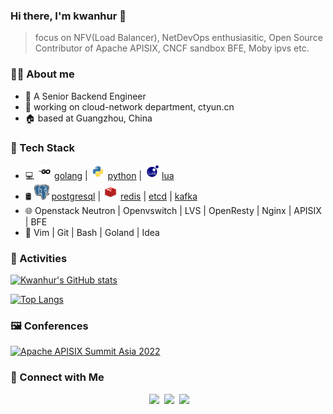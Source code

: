 <!--
  ~ Copyright 2022 kwanhur
  ~
  ~ Licensed under the Apache License, Version 2.0 (the "License");
  ~ you may not use this file except in compliance with the License.
  ~ You may obtain a copy of the License at
  ~
  ~ http://www.apache.org/licenses/LICENSE-2.0
  ~
  ~ Unless required by applicable law or agreed to in writing, software
  ~ distributed under the License is distributed on an "AS IS" BASIS,
  ~ WITHOUT WARRANTIES OR CONDITIONS OF ANY KIND, either express or implied.
  ~ See the License for the specific language governing permissions and
  ~ limitations under the License.
  ~
-->

### Hi there, I'm kwanhur 👋

> focus on NFV(Load Balancer), NetDevOps enthusiasitic, Open Source Contributor of Apache APISIX, CNCF sandbox BFE, Moby ipvs etc.

### 👨‍🏭 About me

- 💼 A Senior Backend Engineer
- 🏢 working on cloud-network department, ctyun.cn
- 🏠 based at Guangzhou, China

### 🧰 Tech Stack

- 💻 <img src="https://raw.githubusercontent.com/github/explore/80688e429a7d4ef2fca1e82350fe8e3517d3494d/topics/go/go.png" alt="go logo" width="24"> [golang](https://golang.org/) | <img src="https://raw.githubusercontent.com/github/explore/80688e429a7d4ef2fca1e82350fe8e3517d3494d/topics/python/python.png" alt="python logo" width="24"> [python](https://www.python.org/) | <img src="https://raw.githubusercontent.com/github/explore/80688e429a7d4ef2fca1e82350fe8e3517d3494d/topics/lua/lua.png" alt="lua logo" width="24"> [lua](https://www.lua.org/)
- 🛢 <img src="https://raw.githubusercontent.com/github/explore/80688e429a7d4ef2fca1e82350fe8e3517d3494d/topics/postgresql/postgresql.png" alt="postgresql logo" width="24"> [postgresql](https://www.postgresql.org/) | <img src="https://raw.githubusercontent.com/github/explore/80688e429a7d4ef2fca1e82350fe8e3517d3494d/topics/redis/redis.png" alt="redis logo" width="24"> [redis](https://redis.io/) | [etcd](https://etcd.io/) | [kafka](https://kafka.apache.org/)
- 🌐 Openstack Neutron | Openvswitch | LVS | OpenResty | Nginx | APISIX | BFE
- 🔧 Vim | Git | Bash | Goland | Idea

### 🔭 Activities

[![Kwanhur's GitHub stats](https://github-readme-stats.vercel.app/api?username=kwanhur&show_icons=true&theme=dark)](https://github.com/anuraghazra/github-readme-stats)

[![Top Langs](https://github-readme-stats.vercel.app/api/top-langs/?username=kwanhur&hide=html&show_icons=true&theme=dark)](https://github.com/anuraghazra/github-readme-stats)

### 🖼 Conferences

[![Apache APISIX Summit Asia 2022](https://apisix-summit.org/api/ticket-images/kwanhur)](https://apisix-summit.org/)

### 🤝 Connect with Me

<p align="center">
&nbsp;<a href="mailto:huang_hua2012@163.com" target="_blank" rel="noopener noreferrer"><img src="https://img.icons8.com/plasticine/100/000000/gmail.png"  width="50" /></a>
&nbsp;<a href="https://github.com/kwanhur" target="_blank" rel="noopener noreferrer"><img src="https://img.icons8.com/plasticine/100/000000/github.png"  width="50" /></a>
&nbsp;<a href="https://kwanhur.com" target="_blank" rel="noopener noreferrer"><img src="https://img.icons8.com/plasticine/100/000000/blog.png"  width="50" /></a>
</p>
